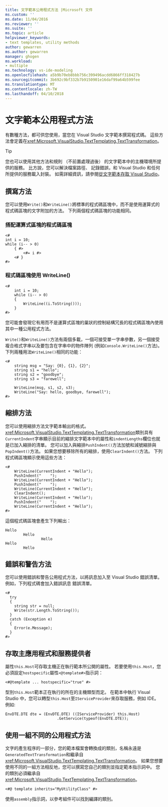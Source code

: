 ```yaml
---
title: 文字範本公用程式方法 |Microsoft 文件
ms.custom: ''
ms.date: 11/04/2016
ms.reviewer: ''
ms.suite: ''
ms.topic: article
helpviewer_keywords:
- text templates, utility methods
author: gewarren
ms.author: gewarren
manager: ghogen
ms.workload:
- multiple
ms.technology: vs-ide-modeling
ms.openlocfilehash: a5b9b70eb8bbb756c399496acdd6866ff318427b
ms.sourcegitcommit: 3b692c9bf332b7b9150901e16daf99a64b599fee
ms.translationtype: MT
ms.contentlocale: zh-TW
ms.lasthandoff: 04/10/2018
---
```

# <a name="text-template-utility-methods"></a>文字範本公用程式方法

有數種方法，都可供您使用，當您在 Visual Studio 文字範本撰寫程式碼。 這些方法會定義在<xref:Microsoft.VisualStudio.TextTemplating.TextTransformation>。

> [!TIP]
> 您也可以使用其他方法和規則 （不前置處理過後） 的文字範本中的主機環境所提供的服務。 比方說，您可以解決檔案路徑、 記錄錯誤，和 Visual Studio 和任何所提供的服務載入封裝。 如需詳細資訊，請參閱[從文字範本存取 Visual Studio](http://msdn.microsoft.com/0556f20c-fef4-41a9-9597-53afab4ab9e4)。
  
## <a name="write-methods"></a>撰寫方法

您可以使用`Write()`和`WriteLine()`將標準的程式碼區塊中，而不是使用運算式的程式碼區塊的文字附加的方法。 下列兩個程式碼區塊的功能相同。  
  
### <a name="code-block-with-an-expression-block"></a>搭配運算式區塊的程式碼區塊  
  
```  
<#  
int i = 10;  
while (i-- > 0)  
    { #>  
        <#= i #>  
    <# }  
#>  
```  
  
### <a name="code-block-using-writeline"></a>程式碼區塊使用 WriteLine()  
  
```  
<#   
    int i = 10;  
    while (i-- > 0)  
    {   
        WriteLine((i.ToString()));  
    }  
#>  
```  
  
 您可能會發現它有用而不是運算式區塊的巢狀的控制結構冗長的程式碼區塊內使用其中一種公用程式方法。  
  
 `Write()`和`WriteLine()`方法有兩個多載，一個可接受單一字串參數，另一個接受複合格式字串以及要包含在字串中的物件陣列 (例如`Console.WriteLine()`方法)。 下列兩種用法`WriteLine()`相同的功能：  
  
```  
<#  
    string msg = "Say: {0}, {1}, {2}";  
    string s1 = "hello";  
    string s2 = "goodbye";  
    string s3 = "farewell";  
  
    WriteLine(msg, s1, s2, s3);  
    WriteLine("Say: hello, goodbye, farewell");  
#>   
```  
  
## <a name="indentation-methods"></a>縮排方法

 您可以使用縮排方法文字範本輸出的格式。 <xref:Microsoft.VisualStudio.TextTemplating.TextTransformation>類別具有`CurrentIndent`字串顯示目前的縮排文字範本中的屬性和`indentLengths`欄位也就是已加入縮排的清單。 您可以加入與縮排`PushIndent()`方法加號和減號縮排與`PopIndent()`方法。 如果您想要移除所有的縮排，使用`ClearIndent()`方法。 下列程式碼區塊顯示使用這些方法：  
  
```  
<#  
    WriteLine(CurrentIndent + "Hello");  
    PushIndent("    ");  
    WriteLine(CurrentIndent + "Hello");  
    PushIndent("    ");  
    WriteLine(CurrentIndent + "Hello");  
    ClearIndent();  
    WriteLine(CurrentIndent + "Hello");  
    PushIndent("    ");  
    WriteLine(CurrentIndent + "Hello");  
#>  
```  
  
 這個程式碼區塊會產生下列輸出：  
  
```  
Hello  
        Hello  
                Hello  
Hello  
        Hello  
```  
  
## <a name="error-and-warning-methods"></a>錯誤和警告方法  
 您可以使用錯誤和警告公用程式方法，以將訊息加入至 Visual Studio 錯誤清單。 例如，下列程式碼會加入錯誤訊息 錯誤清單。  
  
```  
<#  
  try  
  {  
    string str = null;  
    Write(str.Length.ToString());  
  }  
  catch (Exception e)  
  {  
    Error(e.Message);  
  }  
#>    
```  
  
## <a name="access-to-host-and-service-provider"></a>存取主應用程式和服務提供者  
 屬性`this.Host`可存取主機正在執行範本所公開的屬性。 若要使用`this.Host`，您必須設定`hostspecific`屬性`<@template#>`指示詞：  
  
 `<#@template ... hostspecific="true" #>`  
  
 型別`this.Host`範本正在執行的所在的主機類型而定。 在範本中執行 Visual Studio 中，您可以轉型`this.Host`至`IServiceProvider`來存取服務，例如 IDE。 例如:   
  
```  
EnvDTE.DTE dte = (EnvDTE.DTE) ((IServiceProvider) this.Host)  
                       .GetService(typeof(EnvDTE.DTE));  
```  
  
## <a name="using-a-different-set-of-utility-methods"></a>使用一組不同的公用程式方法  
 文字的產生程序的一部分，您的範本檔案會轉換成的類別，名稱永遠是`GeneratedTextTransformation`和繼承自<xref:Microsoft.VisualStudio.TextTemplating.TextTransformation>。 如果您想要使用不同的一組方法相反地，您可以撰寫您自己的類別並指定範本指示詞中。 您的類別必須繼承自<xref:Microsoft.VisualStudio.TextTemplating.TextTransformation>。  
  
```  
<#@ template inherits="MyUtilityClass" #>  
```  
  
 使用`assembly`指示詞，以參考組件可以找到編譯的類別。